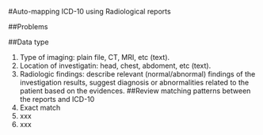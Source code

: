 #Auto-mapping ICD-10 using Radiological reports

##Problems

##Data type
1. Type of imaging: plain file, CT, MRI, etc (text).
2. Location of investigatin: head, chest, abdoment, etc (text).
3. Radiologic findings: describe relevant (normal/abnormal) findings of the investigation results, suggest diagnosis or abnormalities related to the patient based on the evidences.
##Review matching patterns between the reports and ICD-10
1. Exact match
2. xxx
3. xxx
